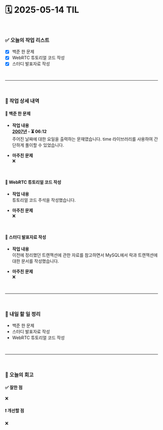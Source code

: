 # 🗓️ 2025-05-14 TIL

<br>

### ✅ 오늘의 작업 리스트  
- [x] 백준 한 문제
- [x] WebRTC 튜토리얼 코드 작성
- [x] 스터디 발표자료 작성

<br>

---

<br>

### 📌 작업 상세 내역  

#### 🔹 백준 한 문제
- **작업 내용**<br>
**[2007년](https://www.acmicpc.net/problem/1924) - ⏳ 06:12**<br>
주어진 날짜에 대한 요일을 출력하는 문재였습니다. time 라이브러리를 사용하여 간단하게 풀이할 수 있었습니다.

- **마주친 문제**<br>
❌

<br>

#### 🔹 WebRTC 튜토리얼 코드 작성
- **작업 내용**<br>
튜토리얼 코드 주석을 작성했습니다.

- **마주친 문제**<br>
❌

<br>

#### 🔹 스터디 발표자료 작성
- **작업 내용**<br>
이전에 정리했던 트랜잭션에 관한 자료를 참고하면서 MySQL에서 락과 트랜잭션에 대한 문서를 작성했습니다.

- **마주친 문제**<br>
❌

<br>

---

<br>

### 🚀 내일 할 일 정리  

- 백준 한 문제
- 스터디 발표자료 작성
- WebRTC 튜토리얼 코드 작성

<br>

---

<br>

### 🧐 오늘의 회고  

#### ✅ 잘한 점
❌

#### ❗ 개선할 점
❌



<br><br><br>